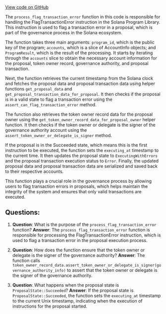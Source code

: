 [View code on GitHub](https://github.com/solana-labs/solana-program-library/governance/program/src/processor/process_flag_transaction_error.rs)

The `process_flag_transaction_error` function in this code is responsible for handling the FlagTransactionError instruction in the Solana Program Library. This instruction is used to flag a transaction error in a proposal, which is part of the governance process in the Solana ecosystem.

The function takes three main arguments: `program_id`, which is the public key of the program; `accounts`, which is a slice of AccountInfo objects; and `ProgramResult`, which is the result of the processing. It starts by iterating through the `accounts` slice to obtain the necessary account information for the proposal, token owner record, governance authority, and proposal transaction.

Next, the function retrieves the current timestamp from the Solana clock and fetches the proposal data and proposal transaction data using helper functions `get_proposal_data` and `get_proposal_transaction_data_for_proposal`. It then checks if the proposal is in a valid state to flag a transaction error using the `assert_can_flag_transaction_error` method.

The function also retrieves the token owner record data for the proposal owner using the `get_token_owner_record_data_for_proposal_owner` helper function. It then checks if the token owner or delegate is the signer of the governance authority account using the `assert_token_owner_or_delegate_is_signer` method.

If the proposal is in the Succeeded state, which means this is the first instruction to be executed, the function sets the `executing_at` timestamp to the current time. It then updates the proposal state to `ExecutingWithErrors` and the proposal transaction execution status to `Error`. Finally, the updated proposal data and proposal transaction data are serialized and saved back to their respective accounts.

This function plays a crucial role in the governance process by allowing users to flag transaction errors in proposals, which helps maintain the integrity of the system and ensures that only valid transactions are executed.
## Questions: 
 1. **Question**: What is the purpose of the `process_flag_transaction_error` function?
   **Answer**: The `process_flag_transaction_error` function is responsible for processing the FlagTransactionError instruction, which is used to flag a transaction error in the proposal execution process.

2. **Question**: How does the function ensure that the token owner or delegate is the signer of the governance authority?
   **Answer**: The function calls `token_owner_record_data.assert_token_owner_or_delegate_is_signer(governance_authority_info)` to assert that the token owner or delegate is the signer of the governance authority.

3. **Question**: What happens when the proposal state is `ProposalState::Succeeded`?
   **Answer**: If the proposal state is `ProposalState::Succeeded`, the function sets the `executing_at` timestamp to the current Unix timestamp, indicating when the execution of instructions for the proposal started.